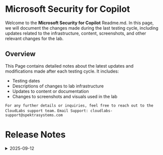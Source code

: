 # Microsoft Security for Copilot

Welcome to the **Microsoft Security for Copilot** Readme.md. In this page, we will document the changes made during the last testing cycle, including updates related to the infrastructure, content, screenshots, and other relevant changes for the lab.

## Overview

This Page contains detailed notes about the latest updates and modifications made after each testing cycle. It includes:

- Testing dates
- Descriptions of changes to lab infrastructure
- Updates to content or documentation
- Changes to screenshots and visuals used in the lab

`For any further details or inquiries, feel free to reach out to the CloudLabs support team.`
`Email Support: cloudlabs-support@spektrasystems.com`

# Release Notes

<details>
  <summary>2025-09-12</summary>

## Release Date: 2025-09-12

### Summary of Changes 

-  Added explicit navigation steps in the lab guide and incorporated multiple screenshots to improve clarity and ensure correct environment access.

### Infrastructure Changes

- NA

### Content Changes

- Included detailed navigation instructions to ensure users access the appropriate development environment.

### Screenshot Update

- Updated multiple screenshots to make the instructions clearer and improve the overall experience.
  
### Testing Notes

- **Testing Date**: 2025-09-12

### Testing Scope 

- Validation covered infrastructure compatibility, lab flow continuity, content accuracy, and screenshot alignment with the latest UI.

-------------

</details>